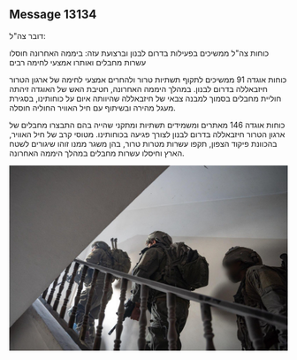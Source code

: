 ## Message 13134

דובר צה"ל:

כוחות צה"ל ממשיכים בפעילות בדרום לבנון וברצועת עזה: ביממה האחרונה חוסלו עשרות מחבלים ואותרו אמצעי לחימה רבים 

כוחות אוגדה 91 ממשיכים לתקוף תשתיות טרור ולהחרים אמצעי לחימה של ארגון הטרור חיזבאללה בדרום לבנון. במהלך היממה האחרונה, חטיבת האש של האוגדה זיהתה חוליית מחבלים בסמוך למבנה צבאי של חיזבאללה שהיוותה איום על כוחותינו, בסגירת מעגל מהירה ובשיתוף עם חיל האוויר החוליה חוסלה.

כוחות אוגדה 146 מאתרים ומשמידים תשתיות ומתקני שהייה בהם התבצרו מחבלים של ארגון הטרור חיזבאללה בדרום לבנון לצורך פגיעה בכוחותינו. מטוסי קרב של חיל האוויר, בהכוונת פיקוד הצפון, תקפו עשרות מטרות טרור, בהן משגר ממנו זוהו שיגורים לשטח הארץ וחיסלו עשרות מחבלים במהלך היממה האחרונה.

![Photo](13134/13134_photo.jpg)
